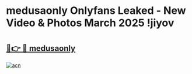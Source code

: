 # medusaonly Onlyfans Leaked - New Video & Photos March 2025 !jiyov

# <h2><a href="https://v9ve9x.iuczelnia.edu.pl?title=medusaonly&ref=jiyov">🔗👉 🔴 medusaonly</a></h2>

[![acn](https://github.com/user-attachments/assets/0f9c940e-d8b0-45ae-aac7-cd30a18b3e1c)](https://v9ve9x.iuczelnia.edu.pl?title=medusaonly&ref=jiyov)

